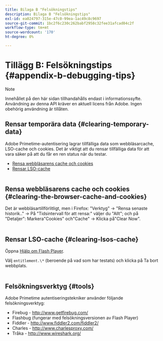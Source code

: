 ```yaml
---
title: Bilaga B "Felsökningstips"
description: Bilaga B "Felsökningstips"
exl-id: ea024797-315e-47c0-99ea-1ac49c8c9697
source-git-commit: 1bc2f6c230c262babf2958c32fee31afcad04c2f
workflow-type: tm+mt
source-wordcount: '170'
ht-degree: 0%

---
```


# Tillägg B: Felsökningstips {#appendix-b-debugging-tips}

>[!NOTE]
>
>Innehållet på den här sidan tillhandahålls endast i informationssyfte. Användning av denna API kräver en aktuell licens från Adobe. Ingen obehörig användning är tillåten.


## Rensar temporära data {#clearing-temporary-data}

Adobe Primetime-autentisering lagrar tillfälliga data som webbläsarcache, LSO-cache och cookies. Det är viktigt att du rensar tillfälliga data för att vara säker på att du får en ren status när du testar.

- [Rensa webbläsarens cache och cookies](#clearing-the-browser-cache-and-cookies)
- [Rensar LSO-cache](#clearing-lsos-cache)\
   

## Rensa webbläsarens cache och cookies {#clearing-the-browser-cache-and-cookies}

Det är webbläsartillförlitligt, men i Firefox: &quot;Verktyg&quot; -\> &quot;Rensa senaste historik..&quot; -\> På &quot;Tidsintervall för att rensa:&quot; väljer du &quot;Allt&quot;; och på &quot;Detaljer&quot;: Markera&quot;Cookies&quot; och&quot;Cache&quot; -\> Klicka på&quot;Clear Now&quot;.\
 

## Rensar LSO-cache {#clearing-lsos-cache}

Öppna [Hjälp om Flash Player](http://www.macromedia.com/support/documentation/en/flashplayer/help/settings_manager07.html).

Välj ```entitlement.\*``` (beroende på vad som har testats) och klicka på Ta bort webbplats.\
 

## Felsökningsverktyg {#tools}

Adobe Primetime autentiseringstekniker använder följande felsökningsverktyg:

- Firebug - <http://www.getfirebug.com/>
- Flashbug (fungerar med felsökningsversionen av Flash Player)
- Fiddler - <http://www.fiddler2.com/fiddler2/>
- Charles - <http://www.charlesproxy.com/>
- Tråka - <http://www.wireshark.org/>


<!--
## Related Information

- [Programmer Integration Guide](/help/authentication/programmer-integration-guide-overview.md)

- [Using Charles Proxy (Tech Note)](https://tve.zendesk.com/hc/en-us/articles/204962849-Using-Charles-Proxy)
-->
